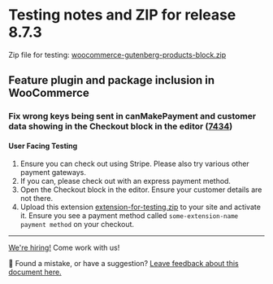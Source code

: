 # Testing notes and ZIP for release 8.7.3

Zip file for testing: [woocommerce-gutenberg-products-block.zip](https://github.com/woocommerce/woocommerce-blocks/files/9831749/woocommerce-gutenberg-products-block.zip)

## Feature plugin and package inclusion in WooCommerce

### Fix wrong keys being sent in canMakePayment and customer data showing in the Checkout block in the editor ([7434](https://github.com/woocommerce/woocommerce-blocks/pull/7434))

#### User Facing Testing

1. Ensure you can check out using Stripe. Please also try various other payment gateways.
2. If you can, please check out with an express payment method.
3. Open the Checkout block in the editor. Ensure your customer details are not there.
4. Upload this extension [extension-for-testing.zip](https://github.com/woocommerce/woocommerce-blocks/files/9828874/extension-for-testing.zip) to your site and activate it. Ensure you see a payment method called `some-extension-name payment method` on your checkout.
<!-- FEEDBACK -->

---

[We're hiring!](https://woocommerce.com/careers/) Come work with us!

🐞 Found a mistake, or have a suggestion? [Leave feedback about this document here.](https://github.com/woocommerce/woocommerce-blocks/issues/new?assignees=&labels=type%3A+documentation&template=--doc-feedback.md&title=Feedback%20on%20./docs/internal-developers/testing/releases/873.md)

<!-- /FEEDBACK -->

